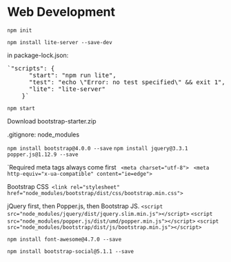 # Web Development

`npm init`

`npm install lite-server --save-dev`

in package-lock.json:

 <pre>`"scripts": {
      "start": "npm run lite",
      "test": "echo \"Error: no test specified\" && exit 1",
      "lite": "lite-server"
    }`</pre>

`npm start`

Download bootstrap-starter.zip

.gitignore: node_modules

`npm install bootstrap@4.0.0 --save`
`npm install jquery@3.3.1 popper.js@1.12.9 --save`

`Required meta tags always come first ``
     <meta charset="utf-8">``
     <meta name="viewport" content="width=device-width, initial-scale=1, shrink-to-fit=no">``
     <meta http-equiv="x-ua-compatible" content="ie=edge">``
 
  Bootstrap CSS``
     <link rel="stylesheet" href="node_modules/bootstrap/dist/css/bootstrap.min.css">``
     
  jQuery first, then Popper.js, then Bootstrap JS.
  `<script src="node_modules/jquery/dist/jquery.slim.min.js"></script>` 
   `<script src="node_modules/popper.js/dist/umd/popper.min.js"></script>` 
     `<script src="node_modules/bootstrap/dist/js/bootstrap.min.js"></script>`
     
`npm install font-awesome@4.7.0 --save`

`npm install bootstrap-social@5.1.1 --save`